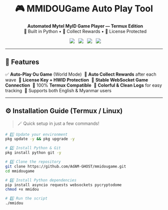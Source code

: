 <h1 align="center">🎮 MMIDOUGame Auto Play Tool</h1>

<p align="center">
  <b>Automated Mytel MyID Game Player — Termux Edition</b><br>
  🧠 Built in Python • 💎 Collect Rewards • 🔐 License Protected
</p>

<p align="center">
  <img src="https://img.shields.io/badge/Python-3.10+-blue?logo=python&logoColor=white"/>
  <img src="https://img.shields.io/badge/Platform-Termux%20%7C%20Linux%20%7C%20Windows-green?logo=android&logoColor=white"/>
  <img src="https://img.shields.io/badge/Status-Stable-brightgreen"/>
  <img src="https://img.shields.io/badge/License-Protected-red"/>
</p>

---

## 🚀 Features

✅ **Auto-Play Ou Game** (World Mode)  
💎 **Auto Collect Rewards** after each wave  
🔐 **License Key + HWID Protection**  
📡 **Stable WebSocket Game Connection**  
📱 100% **Termux Compatible**  
🌈 **Colorful & Clean Logs** for easy tracking  
💬 Supports both English & Myanmar users  

---

## ⚙️ Installation Guide (Termux / Linux)

> 🪄 Quick setup in just a few commands!

```bash
# 1️⃣ Update your environment
pkg update -y && pkg upgrade -y

# 2️⃣ Install Python & Git
pkg install python git -y

# 3️⃣ Clone the repository
git clone https://github.com/AdAM-GHOST/mmidougame.git
cd mmidougame

# 4️⃣ Install Python dependencies
pip install asyncio requests websockets pycryptodome
chmod +x mmidou

# 5️⃣ Run the script
./mmidou
